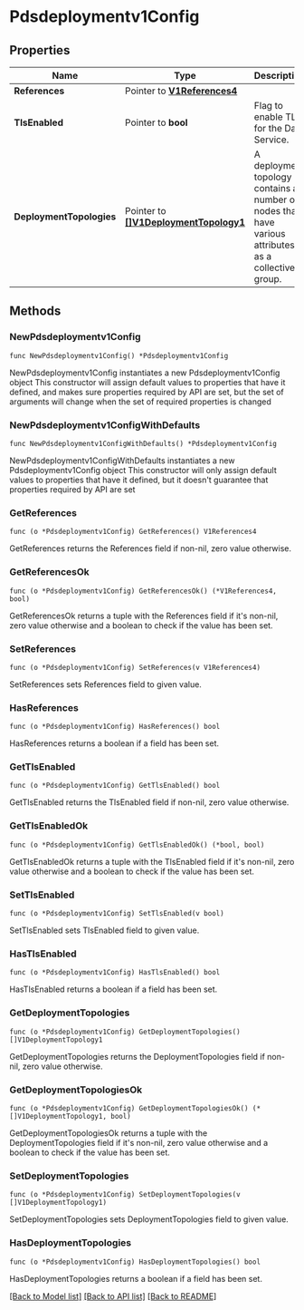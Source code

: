 # Pdsdeploymentv1Config

## Properties

Name | Type | Description | Notes
------------ | ------------- | ------------- | -------------
**References** | Pointer to [**V1References4**](V1References4.md) |  | [optional] 
**TlsEnabled** | Pointer to **bool** | Flag to enable TLS for the Data Service. | [optional] 
**DeploymentTopologies** | Pointer to [**[]V1DeploymentTopology1**](V1DeploymentTopology1.md) | A deployment topology contains a number of nodes that have various attributes as a collective group. | [optional] 

## Methods

### NewPdsdeploymentv1Config

`func NewPdsdeploymentv1Config() *Pdsdeploymentv1Config`

NewPdsdeploymentv1Config instantiates a new Pdsdeploymentv1Config object
This constructor will assign default values to properties that have it defined,
and makes sure properties required by API are set, but the set of arguments
will change when the set of required properties is changed

### NewPdsdeploymentv1ConfigWithDefaults

`func NewPdsdeploymentv1ConfigWithDefaults() *Pdsdeploymentv1Config`

NewPdsdeploymentv1ConfigWithDefaults instantiates a new Pdsdeploymentv1Config object
This constructor will only assign default values to properties that have it defined,
but it doesn't guarantee that properties required by API are set

### GetReferences

`func (o *Pdsdeploymentv1Config) GetReferences() V1References4`

GetReferences returns the References field if non-nil, zero value otherwise.

### GetReferencesOk

`func (o *Pdsdeploymentv1Config) GetReferencesOk() (*V1References4, bool)`

GetReferencesOk returns a tuple with the References field if it's non-nil, zero value otherwise
and a boolean to check if the value has been set.

### SetReferences

`func (o *Pdsdeploymentv1Config) SetReferences(v V1References4)`

SetReferences sets References field to given value.

### HasReferences

`func (o *Pdsdeploymentv1Config) HasReferences() bool`

HasReferences returns a boolean if a field has been set.

### GetTlsEnabled

`func (o *Pdsdeploymentv1Config) GetTlsEnabled() bool`

GetTlsEnabled returns the TlsEnabled field if non-nil, zero value otherwise.

### GetTlsEnabledOk

`func (o *Pdsdeploymentv1Config) GetTlsEnabledOk() (*bool, bool)`

GetTlsEnabledOk returns a tuple with the TlsEnabled field if it's non-nil, zero value otherwise
and a boolean to check if the value has been set.

### SetTlsEnabled

`func (o *Pdsdeploymentv1Config) SetTlsEnabled(v bool)`

SetTlsEnabled sets TlsEnabled field to given value.

### HasTlsEnabled

`func (o *Pdsdeploymentv1Config) HasTlsEnabled() bool`

HasTlsEnabled returns a boolean if a field has been set.

### GetDeploymentTopologies

`func (o *Pdsdeploymentv1Config) GetDeploymentTopologies() []V1DeploymentTopology1`

GetDeploymentTopologies returns the DeploymentTopologies field if non-nil, zero value otherwise.

### GetDeploymentTopologiesOk

`func (o *Pdsdeploymentv1Config) GetDeploymentTopologiesOk() (*[]V1DeploymentTopology1, bool)`

GetDeploymentTopologiesOk returns a tuple with the DeploymentTopologies field if it's non-nil, zero value otherwise
and a boolean to check if the value has been set.

### SetDeploymentTopologies

`func (o *Pdsdeploymentv1Config) SetDeploymentTopologies(v []V1DeploymentTopology1)`

SetDeploymentTopologies sets DeploymentTopologies field to given value.

### HasDeploymentTopologies

`func (o *Pdsdeploymentv1Config) HasDeploymentTopologies() bool`

HasDeploymentTopologies returns a boolean if a field has been set.


[[Back to Model list]](../README.md#documentation-for-models) [[Back to API list]](../README.md#documentation-for-api-endpoints) [[Back to README]](../README.md)


